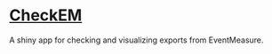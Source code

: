 # [CheckEM](https://shinyserver.shiny-app.cloud.edu.au/shiny/CheckEM/)
A shiny app for checking and visualizing exports from EventMeasure. 
